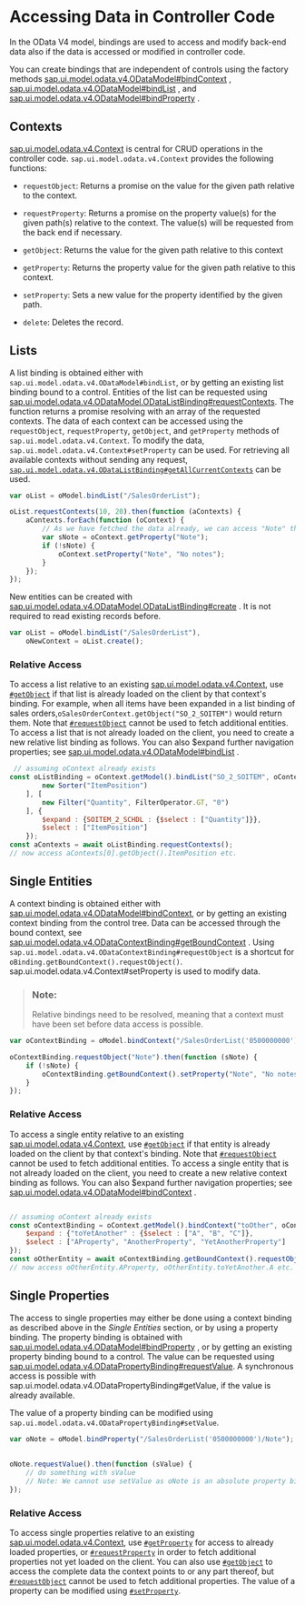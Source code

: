 <!-- loio17b30ac2d5474078be31e695e97450cc -->

# Accessing Data in Controller Code

In the OData V4 model, bindings are used to access and modify back-end data also if the data is accessed or modified in controller code.

You can create bindings that are independent of controls using the factory methods [sap.ui.model.odata.v4.ODataModel\#bindContext](https://ui5.sap.com/#/api/sap.ui.model.odata.v4.ODataModel/methods/bindContext) , [sap.ui.model.odata.v4.ODataModel\#bindList](https://ui5.sap.com/#/api/sap.ui.model.odata.v4.ODataModel/methods/bindList) , and [sap.ui.model.odata.v4.ODataModel\#bindProperty](https://ui5.sap.com/#/api/sap.ui.model.odata.v4.ODataModel/methods/bindProperty) .



<a name="loio17b30ac2d5474078be31e695e97450cc__section_acw_zcc_v3b"/>

## Contexts

[sap.ui.model.odata.v4.Context](https://ui5.sap.com/#/api/sap.ui.model.odata.v4.Context) is central for CRUD operations in the controller code. `sap.ui.model.odata.v4.Context` provides the following functions:

-   `requestObject`: Returns a promise on the value for the given path relative to the context.

-   `requestProperty`: Returns a promise on the property value\(s\) for the given path\(s\) relative to the context. The value\(s\) will be requested from the back end if necessary.

-   `getObject`: Returns the value for the given path relative to this context

-   `getProperty`: Returns the property value for the given path relative to this context.

-   `setProperty`: Sets a new value for the property identified by the given path.

-   `delete`: Deletes the record.




<a name="loio17b30ac2d5474078be31e695e97450cc__section_h4x_1dc_v3b"/>

## Lists

A list binding is obtained either with `sap.ui.model.odata.v4.ODataModel#bindList`, or by getting an existing list binding bound to a control. Entities of the list can be requested using [sap.ui.model.odata.v4.ODataModel.ODataListBinding\#requestContexts](https://ui5.sap.com/#/api/sap.ui.model.odata.v4.ODataListBinding/methods/requestContexts). The function returns a promise resolving with an array of the requested contexts. The data of each context can be accessed using the `requestObject`, `requestProperty`, `getObject`, and `getProperty` methods of `sap.ui.model.odata.v4.Context`. To modify the data, `sap.ui.model.odata.v4.Context#setProperty` can be used. For retrieving all available contexts without sending any request, [`sap.ui.model.odata.v4.ODataListBinding#getAllCurrentContexts`](https://ui5.sap.com/#/api/sap.ui.model.odata.v4.ODataListBinding%23methods/getAllCurrentContexts) can be used.

```js
var oList = oModel.bindList("/SalesOrderList");

oList.requestContexts(10, 20).then(function (aContexts) {
    aContexts.forEach(function (oContext) {
        // As we have fetched the data already, we can access "Note" through getProperty
        var sNote = oContext.getProperty("Note"); 
        if (!sNote) {
            oContext.setProperty("Note", "No notes");
        }
    });
});
```

New entities can be created with [sap.ui.model.odata.v4.ODataModel.ODataListBinding\#create](https://ui5.sap.com/#/api/sap.ui.model.odata.v4.ODataListBinding/methods/create) . It is not required to read existing records before.

```js
var oList = oModel.bindList("/SalesOrderList"),
    oNewContext = oList.create();
```



### Relative Access

To access a list relative to an existing [sap.ui.model.odata.v4.Context](https://ui5.sap.com/#/api/sap.ui.model.odata.v4.Context), use [`#getObject`](https://ui5.sap.com/#/api/sap.ui.model.odata.v4.Context%23methods/getObject) if that list is already loaded on the client by that context's binding. For example, when all items have been expanded in a list binding of sales orders,`oSalesOrderContext.getObject("SO_2_SOITEM")` would return them. Note that [`#requestObject`](https://ui5.sap.com/#/api/sap.ui.model.odata.v4.Context%23methods/requestObject) cannot be used to fetch additional entities. To access a list that is not already loaded on the client, you need to create a new relative list binding as follows. You can also $expand further navigation properties; see [sap.ui.model.odata.v4.ODataModel\#bindList](https://ui5.sap.com/#/api/sap.ui.model.odata.v4.ODataModel/methods/bindList) .

```js
 // assuming oContext already exists
const oListBinding = oContext.getModel().bindList("SO_2_SOITEM", oContext, [
        new Sorter("ItemPosition")
    ], [
        new Filter("Quantity", FilterOperator.GT, "0")
    ], {
        $expand : {SOITEM_2_SCHDL : {$select : ["Quantity"]}},
        $select : ["ItemPosition"]
    });
const aContexts = await oListBinding.requestContexts();
// now access aContexts[0].getObject().ItemPosition etc.
```



<a name="loio17b30ac2d5474078be31e695e97450cc__section_tvt_bdc_v3b"/>

## Single Entities

A context binding is obtained either with [sap.ui.model.odata.v4.ODataModel\#bindContext](https://ui5.sap.com/#/api/sap.ui.model.odata.v4.ODataModel/methods/bindContext), or by getting an existing context binding from the control tree. Data can be accessed through the bound context, see [sap.ui.model.odata.v4.ODataContextBinding\#getBoundContext](https://ui5.sap.com/#/api/sap.ui.model.odata.v4.ODataContextBinding/methods/getBoundContext) . Using `sap.ui.model.odata.v4.ODataContextBinding#requestObject` is a shortcut for `oBinding.getBoundContext().requestObject()`. sap.ui.model.odata.v4.Context\#setProperty is used to modify data.

> ### Note:  
> Relative bindings need to be resolved, meaning that a context must have been set before data access is possible.

```js
var oContextBinding = oModel.bindContext("/SalesOrderList('0500000000')");

oContextBinding.requestObject("Note").then(function (sNote) {
    if (!sNote) {
        oContextBinding.getBoundContext().setProperty("Note", "No notes");
    }
});
```



### Relative Access

To access a single entity relative to an existing [sap.ui.model.odata.v4.Context](https://ui5.sap.com/#/api/sap.ui.model.odata.v4.Context), use [`#getObject`](https://ui5.sap.com/#/api/sap.ui.model.odata.v4.Context%23methods/getObject) if that entity is already loaded on the client by that context's binding. Note that [`#requestObject`](https://ui5.sap.com/#/api/sap.ui.model.odata.v4.Context%23methods/requestObject) cannot be used to fetch additional entities. To access a single entity that is not already loaded on the client, you need to create a new relative context binding as follows. You can also $expand further navigation properties; see [sap.ui.model.odata.v4.ODataModel\#bindContext](https://ui5.sap.com/#/api/sap.ui.model.odata.v4.ODataModel/methods/bindContext) .

```js

// assuming oContext already exists
const oContextBinding = oContext.getModel().bindContext("toOther", oContext, {
    $expand : {"toYetAnother" : {$select : ["A", "B", "C"]},
    $select : ["AProperty", "AnotherProperty", "YetAnotherProperty"]
});
const oOtherEntity = await oContextBinding.getBoundContext().requestObject();
// now access oOtherEntity.AProperty, oOtherEntity.toYetAnother.A etc.
```



<a name="loio17b30ac2d5474078be31e695e97450cc__section_hg5_cdc_v3b"/>

## Single Properties

The access to single properties may either be done using a context binding as described above in the *Single Entities* section, or by using a property binding. The property binding is obtained with [sap.ui.model.odata.v4.ODataModel\#bindProperty](https://ui5.sap.com/#/api/sap.ui.model.odata.v4.ODataModel/methods/bindProperty) , or by getting an existing property binding bound to a control. The value can be requested using [sap.ui.model.odata.v4.ODataPropertyBinding\#requestValue](https://ui5.sap.com/#/api/sap.ui.model.odata.v4.ODataPropertyBinding/methods/requestValue). A synchronous access is possible with sap.ui.model.odata.v4.ODataPropertyBinding\#getValue, if the value is already available.

The value of a property binding can be modified using `sap.ui.model.odata.v4.ODataPropertyBinding#setValue`.

```js
var oNote = oModel.bindProperty("/SalesOrderList('0500000000')/Note");
 
 
oNote.requestValue().then(function (sValue) {
    // do something with sValue
    // Note: We cannot use setValue as oNote is an absolute property binding
});
```



### Relative Access

To access single properties relative to an existing [sap.ui.model.odata.v4.Context](https://ui5.sap.com/#/api/sap.ui.model.odata.v4.Context), use [`#getProperty`](https://ui5.sap.com/#/api/sap.ui.model.odata.v4.Context%23methods/getProperty) for access to already loaded properties, or [`#requestProperty`](https://ui5.sap.com/#/api/sap.ui.model.odata.v4.Context%23methods/requestProperty) in order to fetch additional properties not yet loaded on the client. You can also use [`#getObject`](https://ui5.sap.com/#/api/sap.ui.model.odata.v4.Context%23methods/getObject) to access the complete data the context points to or any part thereof, but [`#requestObject`](https://ui5.sap.com/#/api/sap.ui.model.odata.v4.Context%23methods/requestObject) cannot be used to fetch additional properties. The value of a property can be modified using [`#setProperty`](https://ui5.sap.com/#/api/sap.ui.model.odata.v4.Context%23methods/setProperty).

